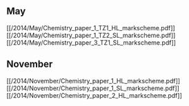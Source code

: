 
## May
[[/2014/May/Chemistry_paper_1_TZ1_HL_markscheme.pdf]]
[[/2014/May/Chemistry_paper_1_TZ2_SL_markscheme.pdf]]
[[/2014/May/Chemistry_paper_3_TZ1_SL_markscheme.pdf]]

## November
[[/2014/November/Chemistry_paper_1_HL_markscheme.pdf]]
[[/2014/November/Chemistry_paper_1_SL_markscheme.pdf]]
[[/2014/November/Chemistry_paper_2_HL_markscheme.pdf]]
